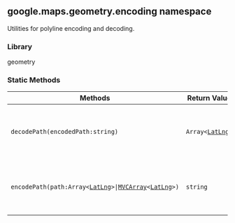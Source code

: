 <h2 id="encoding">
google.maps.geometry.encoding
namespace
</h2><p>Utilities for polyline encoding and decoding.</p><h3>Library</h3><p>geometry</p><h3>Static Methods</h3><table summary="namespace encoding - Static Methods" width="100%">
<thead>
<tr><th>Methods</th>
<th>Return Value</th>
<th>Description</th>
</tr></thead>
<tbody>
<tr>
<td><code>decodePath(encodedPath:string)</code></td>
<td><code>Array&lt;<a href="https://github.com/amenadiel/google-maps-documentation/blob/master/docs/google.maps.LatLng.md">LatLng</a>&gt;</code></td>
<td>Decodes an encoded path string into a sequence of LatLngs.</td>
</tr>
<tr>
<td><code>encodePath(path:Array&lt;<a href="https://github.com/amenadiel/google-maps-documentation/blob/master/docs/google.maps.LatLng.md">LatLng</a>&gt;|<a href="https://github.com/amenadiel/google-maps-documentation/blob/master/docs/google.maps.MVCArray.md">MVCArray</a>&lt;<a href="https://github.com/amenadiel/google-maps-documentation/blob/master/docs/google.maps.LatLng.md">LatLng</a>&gt;)</code></td>
<td><code>string</code></td>
<td>Encodes a sequence of LatLngs into an encoded path string.</td>
</tr>
</tbody>
</table>